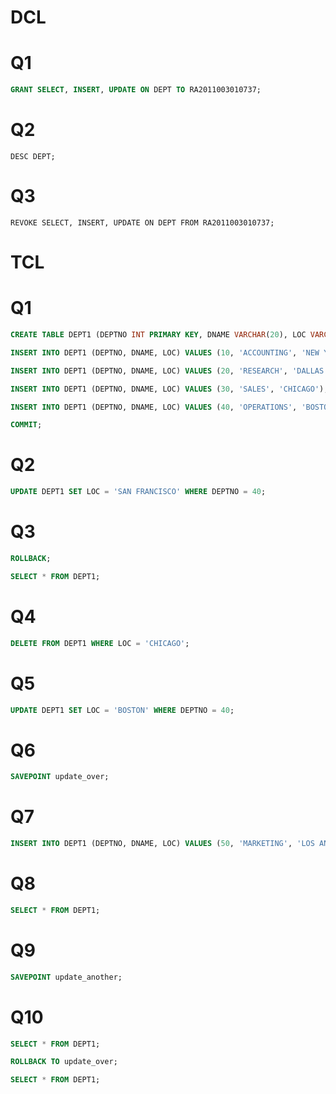 # DCL
# Q1
```SQL
GRANT SELECT, INSERT, UPDATE ON DEPT TO RA2011003010737;
```
# Q2
```
DESC DEPT;
```
# Q3
```
REVOKE SELECT, INSERT, UPDATE ON DEPT FROM RA2011003010737;
```

# TCL
# Q1
```sql
CREATE TABLE DEPT1 (DEPTNO INT PRIMARY KEY, DNAME VARCHAR(20), LOC VARCHAR(20));
```

```sql
INSERT INTO DEPT1 (DEPTNO, DNAME, LOC) VALUES (10, 'ACCOUNTING', 'NEW YORK');
```
```sql
INSERT INTO DEPT1 (DEPTNO, DNAME, LOC) VALUES (20, 'RESEARCH', 'DALLAS');
```
```sql
INSERT INTO DEPT1 (DEPTNO, DNAME, LOC) VALUES (30, 'SALES', 'CHICAGO');
```
```sql
INSERT INTO DEPT1 (DEPTNO, DNAME, LOC) VALUES (40, 'OPERATIONS', 'BOSTON');
```
```sql
COMMIT;
```

# Q2
```sql
UPDATE DEPT1 SET LOC = 'SAN FRANCISCO' WHERE DEPTNO = 40;
```

# Q3
```SQL
ROLLBACK;
```
```SQL
SELECT * FROM DEPT1;
```

# Q4
```SQL
DELETE FROM DEPT1 WHERE LOC = 'CHICAGO';
```

# Q5
```SQL
UPDATE DEPT1 SET LOC = 'BOSTON' WHERE DEPTNO = 40;
```
# Q6
```SQL
SAVEPOINT update_over;
```
# Q7
```SQL
INSERT INTO DEPT1 (DEPTNO, DNAME, LOC) VALUES (50, 'MARKETING', 'LOS ANGELES');
```
# Q8
```SQL
SELECT * FROM DEPT1;
```
# Q9
```SQL
SAVEPOINT update_another;
```

# Q10
```SQL
SELECT * FROM DEPT1;
```
```SQL
ROLLBACK TO update_over;
```
```SQL
SELECT * FROM DEPT1;
```
